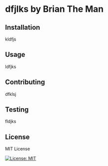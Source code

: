 
  # dfjlks by Brian The Man
  
  ## Installation
  kldfjs


  ## Usage 
  ldfjks


  ## Contributing
  dfklsj


  ## Testing
  fldjks


  ## License
  MIT License

  [![License: MIT](https://img.shields.io/badge/License-MIT-yellow.svg)](https://opensource.org/licenses/MIT)
  